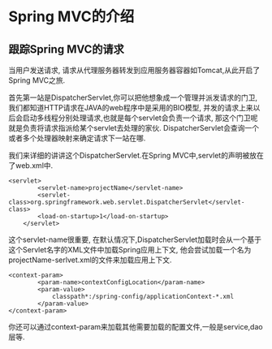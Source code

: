 # Spring MVC的介绍

## 跟踪Spring MVC的请求

当用户发送请求, 请求从代理服务器转发到应用服务器容器如Tomcat,从此开启了Spring MVC之旅. 

首先第一站是DispatcherServlet,你可以把他想象成一个管理并派发请求的门卫,我们都知道HTTP请求在JAVA的web程序中是采用的BIO模型, 并发的请求上来以后会启动多线程分别处理请求,也就是每个servlet会负责一个请求, 那这个门卫呢就是负责将请求指派给某个servlet去处理的家伙. DispatcherServlet会查询一个或者多个处理器映射来确定请求下一站在哪.

我们来详细的讲讲这个DispatcherServlet.在Spring MVC中,servlet的声明被放在了web.xml中.
```
<servlet>
        <servlet-name>projectName</servlet-name>
        <servlet-class>org.springframework.web.servlet.DispatcherServlet</servlet-class>
        <load-on-startup>1</load-on-startup>
    </servlet>
```
这个servlet-name很重要, 在默认情况下,DispatcherServlet加载时会从一个基于这个Servlet名字的XML文件中加载Spring应用上下文, 他会尝试加载一个名为projectName-serlvet.xml的文件来加载应用上下文.

```
<context-param>
        <param-name>contextConfigLocation</param-name>
        <param-value>
            classpath*:/spring-config/applicationContext-*.xml
        </param-value>
</context-param>
```
你还可以通过context-param来加载其他需要加载的配置文件,一般是service,dao层等.

